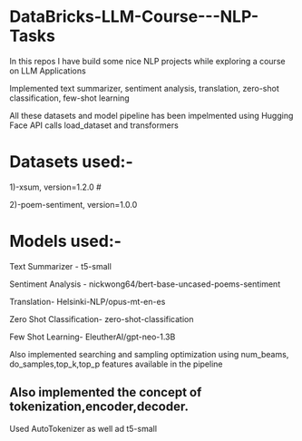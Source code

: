 # DataBricks-LLM-Course---NLP-Tasks
In this repos I have build some nice NLP projects while exploring a course on LLM Applications

Implemented text summarizer, sentiment analysis, translation, zero-shot classification, few-shot learning

All these datasets and model pipeline has been impelmented using Hugging Face API calls load_dataset and transformers
# Datasets used:-
1)-xsum, version=1.2.0 #

2)-poem-sentiment, version=1.0.0


# Models used:-

Text Summarizer - t5-small

Sentiment Analysis -  nickwong64/bert-base-uncased-poems-sentiment

Translation- Helsinki-NLP/opus-mt-en-es 

Zero Shot Classification- zero-shot-classification

Few Shot Learning- EleutherAI/gpt-neo-1.3B

Also implemented searching and sampling optimization using num_beams, do_samples,top_k,top_p features available in the pipeline

## Also implemented the concept of tokenization,encoder,decoder.

Used AutoTokenizer as well ad t5-small

